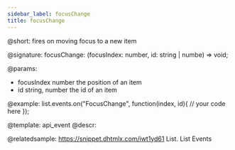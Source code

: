 ```yaml
---
sidebar_label: focusChange
title: focusChange
---          
```


@short: fires on moving focus to a new item

@signature: focusChange: (focusIndex: number, id: string | numbe) => void;

@params:
- focusIndex		number					the position of an item
- id		string, number			the id of an item


@example:
list.events.on("FocusChange", function(index, id){
    // your code here
});


@template: api_event
@descr:

@relatedsample: https://snippet.dhtmlx.com/iwt1yd61	List. List Events

